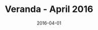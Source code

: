 ---
title: Veranda - April 2016
date: 2016-04-01
summary_markdown: >
  Assael South Sea Baroque Cultured Pearl Necklace and complimentary Baroque South Sea Cultured Pearl and Diamond Drop Earrings, featured in Veranda Magazine. ​​
featured_image: /uploads/2016-04-01.jpg
---